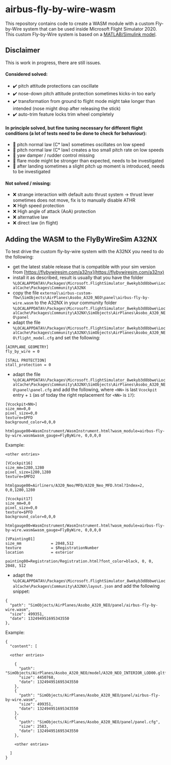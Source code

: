 # airbus-fly-by-wire-wasm

This repository contains code to create a WASM module with a custom Fly-by-Wire system that can be used inside Microsoft Flight Simulator 2020. This custom Fly-by-Wire system is based on a [MATLAB/Simulink model](https://github.com/aguther/airbus-fly-by-wire-matlab).

## Disclaimer

This is work in progress, there are still issues.

#### Considered solved:
- :heavy_check_mark: pitch attitude protections can oscillate
- :heavy_check_mark: nose-down pitch attitude protection sometimes kicks-in too early
- :heavy_check_mark: transformation from ground to flight mode might take longer than intended (nose might drop after releasing the stick)
- :heavy_check_mark: auto-trim feature locks trim wheel completely

#### In principle solved, but fine tuning necessary for different flight conditions (a lot of tests need to be done to check for behaviour):
- :large_orange_diamond: pitch normal law (C* law) sometimes oscillates on low speed
- :large_orange_diamond: pitch normal law (C* law) creates a too small pitch rate on low speeds
- :large_orange_diamond: yaw damper / rudder control missing
- :large_orange_diamond: flare mode might be stronger than expected, needs to be investigated
- :large_orange_diamond: after landing sometimes a slight pitch up moment is introduced, needs to be investigated

#### Not solved / missing:
- :x: strange interaction with default auto thrust system -> thrust lever sometimes does not move, fix is to manually disable ATHR
- :x: High speed protection
- :x: High angle of attack (AoA) protection
- :x: alternative law
- :x: direct law (in flight)

## Adding the WASM to the FlyByWireSim A32NX

To test drive the custom fly-by-wire system with the A32NX you need to do the following:

- get the latest stable release that is compatible with your sim version from [https://flybywiresim.com/a32nx](https://flybywiresim.com/a32nx)
- install it as described, result is usually that you have the folder `%LOCALAPPDATA%\Packages\Microsoft.FlightSimulator_8wekyb3d8bbwe\LocalCache\Packages\Community\A32NX`
- copy the file `external\airbus-custom-fbw\SimObjects\AirPlanes\Asobo_A320_NEO\panel\airbus-fly-by-wire.wasm` to the A32NX in your community folder `%LOCALAPPDATA%\Packages\Microsoft.FlightSimulator_8wekyb3d8bbwe\LocalCache\Packages\Community\A32NX\SimObjects\AirPlanes\Asobo_A320_NEO\panel`
- adapt the file `%LOCALAPPDATA%\Packages\Microsoft.FlightSimulator_8wekyb3d8bbwe\LocalCache\Packages\Community\A32NX\SimObjects\AirPlanes\Asobo_A320_NEO\flight_model.cfg` and set the following:
```
[AIRPLANE_GEOMETRY]
fly_by_wire = 0

[STALL PROTECTION]
stall_protection = 0
```
- adapt the file `%LOCALAPPDATA%\Packages\Microsoft.FlightSimulator_8wekyb3d8bbwe\LocalCache\Packages\Community\A32NX\SimObjects\AirPlanes\Asobo_A320_NEO\panel\panel.cfg` and add the following, where `<NN>` is last `Vcockpit` entry + `1` (as of today the right replacement for `<NN>` is `17`):
```
[Vcockpit<NN>]
size_mm=0,0
pixel_size=0,0
texture=$PFD
background_color=0,0,0

htmlgauge00=WasmInstrument/WasmInstrument.html?wasm_module=airbus-fly-by-wire.wasm&wasm_gauge=FlyByWire, 0,0,0,0
```
Example:
```
<other entries>

[VCockpit16]
size_mm=1280,1280
pixel_size=1280,1280
texture=$MFD2

htmlgauge00=Airliners/A320_Neo/MFD/A320_Neo_MFD.html?Index=2, 0,0,1280,1280

[Vcockpit17]
size_mm=0,0
pixel_size=0,0
texture=$PFD
background_color=0,0,0

htmlgauge00=WasmInstrument/WasmInstrument.html?wasm_module=airbus-fly-by-wire.wasm&wasm_gauge=FlyByWire, 0,0,0,0

[VPainting01]
size_mm				= 2048,512
texture				= $RegistrationNumber
location 			= exterior

painting00=Registration/Registration.html?font_color=black,	0, 0, 2048, 512
```

- adapt the `%LOCALAPPDATA%\Packages\Microsoft.FlightSimulator_8wekyb3d8bbwe\LocalCache\Packages\Community\A32NX\layout.json` and add the following snippet:
```
{
  "path": "SimObjects/AirPlanes/Asobo_A320_NEO/panel/airbus-fly-by-wire.wasm",
  "size": 499351,
  "date": 132494951695343550
},
```
Example:
```
{
  "content": [

  <other entries>

    {
      "path": "SimObjects/AirPlanes/Asobo_A320_NEO/model/A320_NEO_INTERIOR_LOD00.gltf",
      "size": 4450768,
      "date": 132494951695343550
    },
    {
      "path": "SimObjects/AirPlanes/Asobo_A320_NEO/panel/airbus-fly-by-wire.wasm",
      "size": 499351,
      "date": 132494951695343550
    },
    {
      "path": "SimObjects/AirPlanes/Asobo_A320_NEO/panel/panel.cfg",
      "size": 2583,
      "date": 132494951695343550
    },
    
    <other entries>
    
  ]
}
``` 
